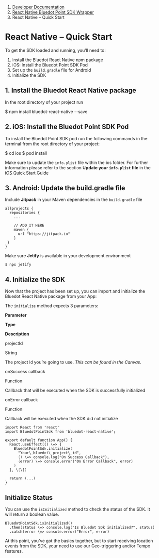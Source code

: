 1.  [Developer Documentation](https://docs.bluedot.io)
2.  [React Native Bluedot Point SDK Wrapper](https://docs.bluedot.io/react-native-library/)
3.  React Native – Quick Start

React Native – Quick Start
==========================

To get the SDK loaded and running, you’ll need to:

1.  Install the Bluedot React Native npm package
2.  iOS: Install the Bluedot Point SDK Pod
3.  Set up the `build.gradle` file for Android
4.  Initialize the SDK

1\. Install the Bluedot React Native package
--------------------------------------------

In the root directory of your project run  

$ npm install bluedot\-react\-native \--save

2\. iOS: Install the Bluedot Point SDK Pod
------------------------------------------

To install the Bluedot Point SDK pod run the following commands in the terminal from the root directory of your project:

$ cd ios
$ pod install

Make sure to update the `info.plist` file within the ios folder. For further information please refer to the section **Update your `info.plist` file** in the [iOS Quick Start Guide](https://docs.bluedot.io/ios-sdk/ios-quick-start/)

3\. Android: Update the build.gradle file
-----------------------------------------

Include **Jitpack** in your Maven dependencies in the `build.gradle` file

```
allprojects {
  repositories {
    ...

    // ADD IT HERE
    maven { 
      url "https://jitpack.io" 
    }
 }
}
```

Make sure **Jetify** is available in your development environment

```
$ npx jetify
```

4\. Initialize the SDK
----------------------

Now that the project has been set up, you can import and initialize the Bluedot React Native package from your App:

The `initialize` method expects 3 parameters:

**Parameter**

**Type**

**Description**

projectId

String

The project Id you’re going to use. _This can be found in the Canvas._

onSuccess callback 

Function

Callback that will be executed when the SDK is successfully initialized

onError callback

Function

Callback will be executed when the SDK did not initialize

```
import React from 'react'
import BluedotPointSdk from 'bluedot-react-native';

export default function App() {
  React.useEffect(() \=> {
    BluedotPointSdk.initialize(
      "Your\_bluedot\_project\_id",
      () \=> console.log("On Success Callback"),
      (error) \=> console.error("On Error Callback", error)
    )
  }, \[\])

  return (...)
}
```

Initialize Status
-----------------

You can use the `isInitialized` method to check the status of the SDK. It will return a boolean value.

```
BluedotPointSdk.isInitialized()
  .then(status \=> console.log("Is Bluedot SDk initialized?", status)
  .catch(error \=> console.error("Error", error)
```

At this point, you’ve got the basics together, but to start receiving location events from the SDK, your need to use our Geo-triggering and/or Tempo features.